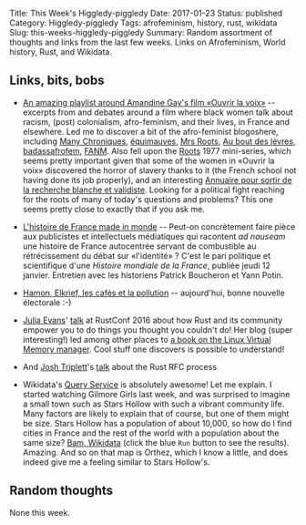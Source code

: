 Title: This Week's Higgledy-piggledy
Date: 2017-01-23
Status: published
Category: Higgledy-piggledy
Tags: afrofeminism, history, rust, wikidata
Slug: this-weeks-higgledy-piggledy
Summary: Random assortment of thoughts and links from the last few weeks. Links on Afrofeminism, World history, Rust, and Wikidata.


Links, bits, bobs
-----------------

* [An amazing playlist around Amandine Gay's film «Ouvrir la voix»](https://www.youtube.com/watch?v=NaHIb_Pf_CU&index=1&list=PLbQnIFhNsyY1sOJ1NfpJ3xluuBsfRg3SR) -- excerpts from and debates around a film where black women talk about racism, (post) colonialism, afro-feminism, and their lives, in France and elsewhere. Led me to discover a bit of the afro-feminist blogoshere, including [Many Chroniques](https://manychroniques.blogspot.fr/), [équimauves](https://equimauves.wordpress.com/), [Mrs Roots](https://mrsroots.fr/), [Au bout des lèvres](https://auboutdeslevres.wordpress.com/), [badassafrofem](https://badassafrofem.wordpress.com/), [FANM](https://perleantilles.wordpress.com/). Also fell upon the [Roots](http://www.imdb.com/title/tt0075572/) 1977 mini-series, which seems pretty important given that some of the women in «Ouvrir la voix» discovered the horror of slavery thanks to it (the French school not having done its job properly), and an interesting [Annuaire pour sortir de la recherche blanche et validiste](https://www.fichier-pdf.fr/2015/03/04/annuaire-sortir-de-la-recherche-blanche-et-validiste/annuaire-sortir-de-la-recherche-blanche-et-validiste.pdf). Looking for a political fight reaching for the roots of many of today's questions and problems? This one seems pretty close to exactly that if you ask me.
* [L'histoire de France made in monde](https://www.youtube.com/watch?v=UAaLvhSgENo) -- Peut-on concrètement faire pièce aux publicistes et intellectuels médiatiques qui racontent *ad nauseam* une histoire de France autocentrée servant de combustible au rétrécissement du débat sur «l'identité» ? C'est le pari politique et scientifique d'une *Histoire mondiale de la France*, publiée jeudi 12 janvier. Entretien avec les historiens Patrick Boucheron et Yann Potin.
* [Hamon, Elkrief, les cafés et la pollution](https://www.arretsurimages.net/chroniques/2017-01-23/Hamon-Elkrief-les-cafes-et-la-pollution-id9485) -- aujourd'hui, bonne nouvelle électorale :-)

* [Julia Evans](https://jvns.ca/)' [talk](https://www.youtube.com/watch?v=ftQfpAeyxPo) at RustConf 2016 about how Rust and its community empower you to do things you thought you couldn't do! Her blog (super interesting!) led among other places to [a book on the Linux Virtual Memory manager](https://www.kernel.org/doc/gorman/html/understand/index.html). Cool stuff one discovers is possible to understand!
* And [Josh Triplett](https://twitter.com/josh_triplett)'s [talk](https://www.youtube.com/watch?v=U8Gl3RTXf88) about the Rust RFC process

* Wikidata's [Query Service](https://www.mediawiki.org/wiki/Wikidata_query_service) is absolutely awesome! Let me explain. I started watching Gilmore Girls last week, and was surprised to imagine a small town such as Stars Hollow with such a vibrant community life. Many factors are likely to explain that of course, but one of them might be size. Stars Hollow has a population of about 10,000, so how do I find cities in France and the rest of the world with a population about the same size? [Bam, Wikidata](https://query.wikidata.org/#%23Cities%20with%20population%2010000%2C%20give%20or%20take%201000%0A%0A%23defaultView%3AMap%0ASELECT%20DISTINCT%20%3Fcity%20%3FcityLabel%20%3Fpopulation%20%3Fcoor%20WHERE%20%7B%0A%20%20%3Fcity%20wdt%3AP1082%20%3Fpopulation%20%3B%0A%20%20%20%20%20%20%20%20wdt%3AP625%20%3Fcoor%20.%0A%20%20FILTER%20%28abs%2810000%20-%20%3Fpopulation%29%20%3C%201000%29%0A%20%20SERVICE%20wikibase%3Alabel%20%7B%20bd%3AserviceParam%20wikibase%3Alanguage%20%22fr%22%20%7D%0A%7D) (click the blue `Run` button to see the results). Amazing. And so on that map is Orthez, which I know a little, and does indeed give me a feeling similar to Stars Hollow's.


Random thoughts
---------------

None this week.
